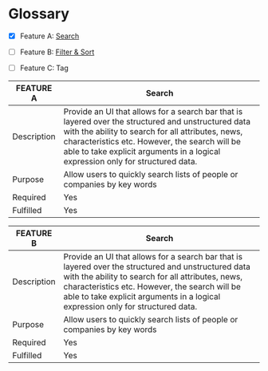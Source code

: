 # Glossary

- [x]  Feature A: [Search](#search)
- [ ]  Feature B: [Filter & Sort](#sort)
- [ ]  Feature C: Tag



| FEATURE A | Search |
| --------------- | --------------- |
| Description  | Provide an UI that allows for a search bar that is layered over the structured and unstructured data with the ability to search for all attributes, news, characteristics etc. However, the search will be able to take explicit arguments in a logical expression only for structured data. |
| Purpose  | Allow users to quickly search lists of people or companies by key words |
| Required | Yes |
| Fulfilled | Yes |


| FEATURE B | Search |
| --------------- | --------------- |
| Description  | Provide an UI that allows for a search bar that is layered over the structured and unstructured data with the ability to search for all attributes, news, characteristics etc. However, the search will be able to take explicit arguments in a logical expression only for structured data. |
| Purpose  | Allow users to quickly search lists of people or companies by key words |
| Required | Yes |
| Fulfilled | Yes |
